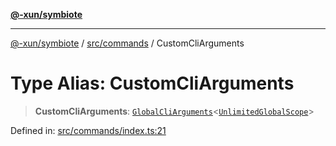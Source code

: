 [**@-xun/symbiote**](../../../README.md)

***

[@-xun/symbiote](../../../README.md) / [src/commands](../README.md) / CustomCliArguments

# Type Alias: CustomCliArguments

> **CustomCliArguments**: [`GlobalCliArguments`](../../configure/type-aliases/GlobalCliArguments.md)\<[`UnlimitedGlobalScope`](../../configure/enumerations/UnlimitedGlobalScope.md)\>

Defined in: [src/commands/index.ts:21](https://github.com/Xunnamius/symbiote/blob/5ab38d0bb0a593488721fdd41b6c1fcc4618d081/src/commands/index.ts#L21)
